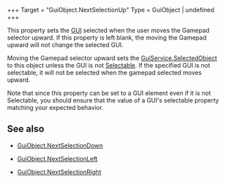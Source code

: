 +++
Target = "GuiObject.NextSelectionUp"
Type = GuiObject | undefined
+++

This property sets the [GUI](https://developer.roblox.com/api-reference/class/GuiObject) selected when the user moves the Gamepad selector upward. If this property is left blank, the moving the Gamepad upward will not change the selected GUI.Moving the Gamepad selector upward sets the [GuiService.SelectedObject](https://developer.roblox.com/api-reference/property/GuiService/SelectedObject) to this object unless the GUI is not [Selectable](https://developer.roblox.com/api-reference/property/GuiObject/Selectable). If the specified GUI is not selectable, it will not be selected when the gamepad selected moves upward.Note that since this property can be set to a GUI element even if it is not Selectable, you should ensure that the value of a GUI's selectable property matching your expected behavior.## See also - [GuiObject.NextSelectionDown](https://developer.roblox.com/api-reference/property/GuiObject/NextSelectionDown) - [GuiObject.NextSelectionLeft](https://developer.roblox.com/api-reference/property/GuiObject/NextSelectionLeft) - [GuiObject.NextSelectionRight](https://developer.roblox.com/api-reference/property/GuiObject/NextSelectionRight)